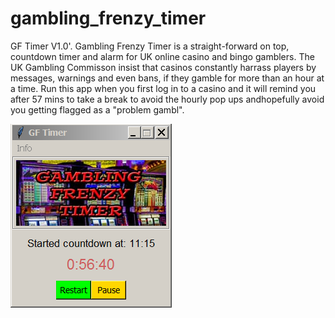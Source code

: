 # gambling_frenzy_timer

GF Timer V1.0'.
Gambling Frenzy Timer is a straight-forward on top, countdown timer and alarm for UK online casino and bingo gamblers. The UK Gambling Commisson insist that casinos constantly harrass players by messages, warnings and even bans, if they gamble for more than an hour at a time.  Run this app when you first log in to a casino and it will remind you after 57 mins to take a break to avoid the hourly pop ups andhopefully avoid you getting flagged as a "problem gambl".


![Alt Text](https://github.com/Steve-Shambles/gambling_frenzy_timer/blob/main/gftv1_screenshot.png)

